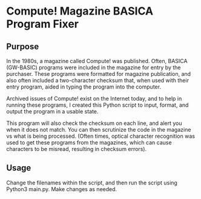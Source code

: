 # Compute! Magazine BASICA Program Fixer

## Purpose
In the 1980s, a magazine called Compute! was published.  Often, BASICA (GW-BASIC) programs were included in the magazine for entry by the purchaser.  These programs were formatted for magazine publication, and also often included a two-character checksum that, when used with their entry program, aided in typing the program into the computer.  

Archived issues of Compute! exist on the Internet today, and to help in running these programs, I created this Python script to input, format, and output the program in a usable state.  

This program will also check the checksum on each line, and alert you when it does not match.  You can then scrutinize the code in the magazine vs what is being processed.  (Often times, optical character recognition was used to get these programs from the magazines, which can cause characters to be misread, resulting in checksum errors).

## Usage
Change the filenames within the script, and then run the script using Python3 main.py.  Make changes as needed.